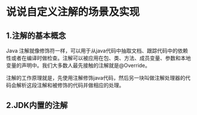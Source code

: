 # 说说自定义注解的场景及实现

## 1.注解的基本概念

Java 注解就像修饰符一样，可以用于从java代码中抽取文档、跟踪代码中的依赖性或者在编译时做检查。注解可以被应用在包、类、方法、成员变量、参数和本地变量的声明中。我们大多数人最先接触的注解就是@Override。

注解的工作原理就是，先使用注解修饰java代码，然后另一块叫做注解处理器的代码会解析这段注解和被修饰的代码并做相应的处理。

## 2.JDK内置的注解

